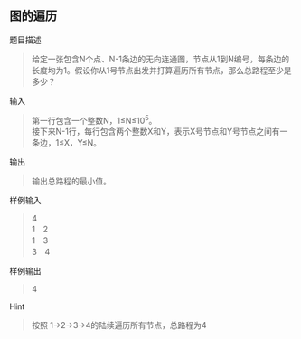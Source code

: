 ## 图的遍历

题目描述
> 给定一张包含N个点、N-1条边的无向连通图，节点从1到N编号，每条边的长度均为1。假设你从1号节点出发并打算遍历所有节点，那么总路程至少是多少？

输入
> 第一行包含一个整数N，1≤N≤10<sup>5</sup>。  
> 接下来N-1行，每行包含两个整数X和Y，表示X号节点和Y号节点之间有一条边，1≤X，Y≤N。

输出
> 输出总路程的最小值。

样例输入
> 4  
1　2  
1　3  
3　4 

样例输出
> 4

Hint
> 按照 1->2->3->4的陆续遍历所有节点，总路程为4

